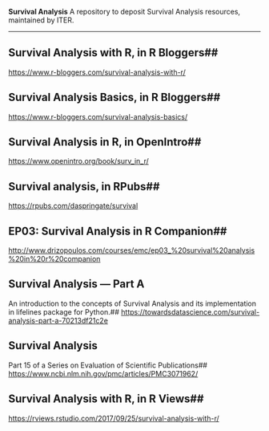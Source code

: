 **Survival Analysis**
A repository to deposit Survival Analysis resources, maintained by ITER.

<hr>

## Survival Analysis with R, in R Bloggers##
https://www.r-bloggers.com/survival-analysis-with-r/

## Survival Analysis Basics, in R Bloggers##
https://www.r-bloggers.com/survival-analysis-basics/

## Survival Analysis in R, in OpenIntro##
https://www.openintro.org/book/surv_in_r/

## Survival analysis, in RPubs##
https://rpubs.com/daspringate/survival

## EP03: Survival Analysis in R Companion##
http://www.drizopoulos.com/courses/emc/ep03_%20survival%20analysis%20in%20r%20companion

## Survival Analysis — Part A
An introduction to the concepts of Survival Analysis and its implementation in lifelines package for Python.##
https://towardsdatascience.com/survival-analysis-part-a-70213df21c2e

## Survival Analysis
Part 15 of a Series on Evaluation of Scientific Publications##
https://www.ncbi.nlm.nih.gov/pmc/articles/PMC3071962/

## Survival Analysis with R, in R Views##
https://rviews.rstudio.com/2017/09/25/survival-analysis-with-r/



